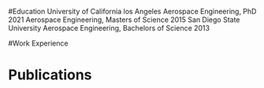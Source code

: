 #Education 
University of California los Angeles
Aerospace Engineering, PhD 2021
Aerospace Engineering, Masters of Science 2015
San Diego State University
Aerospace Engineering, Bachelors of Science 2013

#Work Experience 

# Publications 
